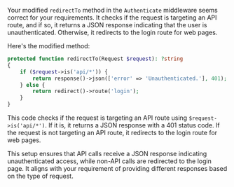 Your modified `redirectTo` method in the `Authenticate` middleware seems correct for your requirements. It checks if the request is targeting an API route, and if so, it returns a JSON response indicating that the user is unauthenticated. Otherwise, it redirects to the login route for web pages.

Here's the modified method:

```php
protected function redirectTo(Request $request): ?string
{
    if ($request->is('api/*')) {
        return response()->json(['error' => 'Unauthenticated.'], 401);
    } else {
        return redirect()->route('login');
    }
}
```

This code checks if the request is targeting an API route using `$request->is('api/*')`. If it is, it returns a JSON response with a 401 status code. If the request is not targeting an API route, it redirects to the login route for web pages.

This setup ensures that API calls receive a JSON response indicating unauthenticated access, while non-API calls are redirected to the login page. It aligns with your requirement of providing different responses based on the type of request.